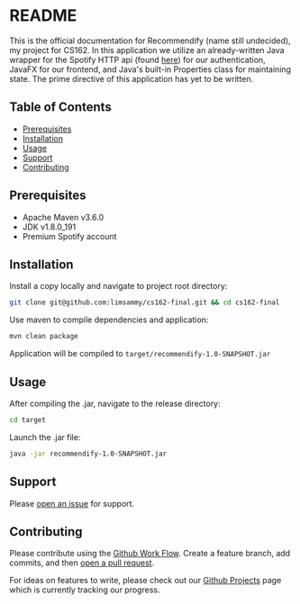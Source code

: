 # README

This is the official documentation for Recommendify (name still undecided), my project for CS162. In this application we utilize an already-written Java wrapper for the Spotify HTTP api (found [here](https://github.com/thelinmichael/spotify-web-api-java)) for our authentication, JavaFX for our frontend, and Java's built-in Properties class for maintaining state. The prime directive of this application has yet to be written.

## Table of Contents

- [Prerequisites](#prerequisites)
- [Installation](#installation)
- [Usage](#usage)
- [Support](#support)
- [Contributing](#contributing)

## Prerequisites

- Apache Maven v3.6.0
- JDK v1.8.0_191
- Premium Spotify account

## Installation

Install a copy locally and navigate to project root directory:
```sh
git clone git@github.com:limsammy/cs162-final.git && cd cs162-final
```

Use maven to compile dependencies and application:
```sh
mvn clean package
```

Application will be compiled to `target/recommendify-1.0-SNAPSHOT.jar`

## Usage

After compiling the .jar, navigate to the release directory:
```sh
cd target
```

Launch the .jar file:
```sh
java -jar recommendify-1.0-SNAPSHOT.jar
```

## Support

Please [open an issue](https://github.com/limsammy/cs162-final/issues) for support.

## Contributing

Please contribute using the [Github Work Flow](https://guides.github.com/introduction/flow/). Create a feature branch, add commits, and then [open a pull request](https://github.com/limsammy/cs162-final/compare/).

For ideas on features to write, please check out our [Github Projects](https://github.com/limsammy/cs162-final/projects/1) page which is currently tracking our progress.
